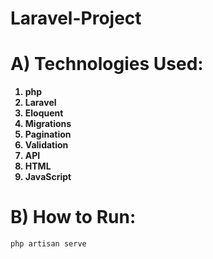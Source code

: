 # Laravel-Project


# A) Technologies Used:


<b>

1. php
2. Laravel
3. Eloquent
4. Migrations
5. Pagination
6. Validation
7. API
8. HTML
9. JavaScript

</b>


# B) How to Run:

```bash
php artisan serve
```



# 





